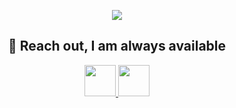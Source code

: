 <p align="center">
  <img src="https://capsule-render.vercel.app/api?text=Hey%20Everyone!🕹️&animation=fadeIn&type=waving&color=gradient&height=200"/>
</p>

<h2 align="center"> 🚀&nbsp;Reach out, I am always available</h2>
<p align="center">
  <a href="https://www.linkedin.com/in/jkigula">
    <img height="50" src="https://github.com/user-attachments/assets/ac9f7136-ac8a-4bde-90e2-9cbc14c73c48"/>
  </a>

  <a href="https://www.facebook.com/jesse.kigula/">
    <img height="50" src="https://github.com/user-attachments/assets/33c8bd65-71b8-4de2-84d2-0bebe29b3d4a"/>
  </a>
</p>



<!--
**KigulaJesse/KigulaJesse** is a ✨ _special_ ✨ repository because its `README.md` (this file) appears on your GitHub profile.

Here are some ideas to get you started:

- 🔭 I’m currently working on ...
- 🌱 I’m currently learning ...
- 👯 I’m looking to collaborate on ...
- 🤔 I’m looking for help with ...
- 💬 Ask me about ...
- 📫 How to reach me: ...
- 😄 Pronouns: ...
- ⚡ Fun fact: ...
-->
